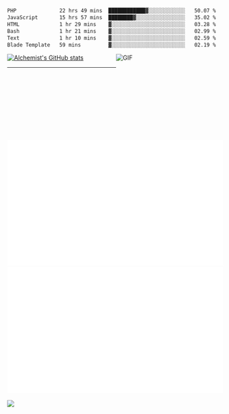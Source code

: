 <!--START_SECTION:waka-->

```text
PHP              22 hrs 49 mins  ████████████▓░░░░░░░░░░░░   50.07 %
JavaScript       15 hrs 57 mins  ████████▓░░░░░░░░░░░░░░░░   35.02 %
HTML             1 hr 29 mins    ▓░░░░░░░░░░░░░░░░░░░░░░░░   03.28 %
Bash             1 hr 21 mins    ▓░░░░░░░░░░░░░░░░░░░░░░░░   02.99 %
Text             1 hr 10 mins    ▓░░░░░░░░░░░░░░░░░░░░░░░░   02.59 %
Blade Template   59 mins         ▓░░░░░░░░░░░░░░░░░░░░░░░░   02.19 %
```

<!--END_SECTION:waka-->

[![Alchemist's GitHub stats](https://github-readme-stats.vercel.app/api?username=DrMaxis&show_icons=true&theme=outrun&count_private=true)](#)
<img align="right" alt="GIF" src="https://user-images.githubusercontent.com/5355808/139111924-210cc6fa-9fb1-4dac-929d-6324a5836a92.gif" width="250" height="200" />
<hr />

![](https://raw.githubusercontent.com/DrMaxis/github-stats-transparent/output/generated/overview.svg)
![](https://raw.githubusercontent.com/DrMaxis/github-stats-transparent/output/generated/languages.svg)

 
<a href="https://count.getloli.com/"><img src="https://count.getloli.com/get/@:maxis-the-alchemist?theme=rule34"></a>
<!-- https://count.getloli.com/get/@alchemist?theme=rule34 -->
<br>
